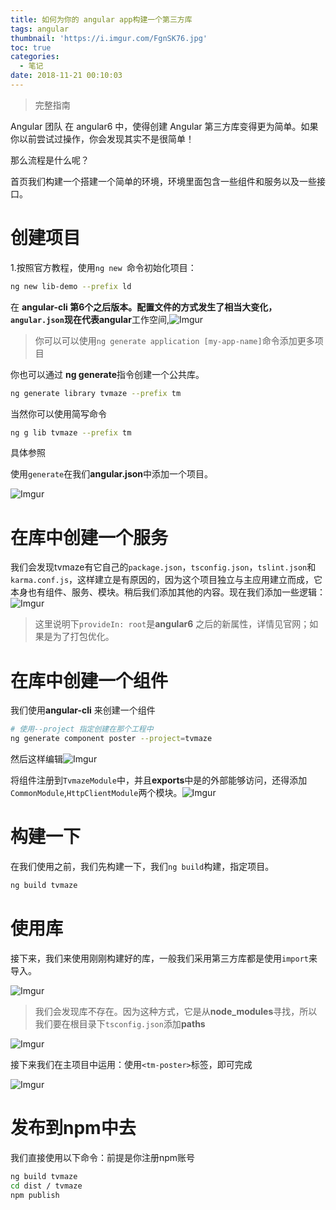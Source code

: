 ```yaml
---
title: 如何为你的 angular app构建一个第三方库
tags: angular
thumbnail: 'https://i.imgur.com/FgnSK76.jpg'
toc: true
categories:
  - 笔记
date: 2018-11-21 00:10:03
---
```


> 完整指南

Angular 团队 在 angular6 中，使得创建 Angular 第三方库变得更为简单。如果你以前尝试过操作，你会发现其实不是很简单！
<!-- more -->
那么流程是什么呢？

首页我们构建一个搭建一个简单的环境，环境里面包含一些组件和服务以及一些接口。

# 创建项目
1.按照官方教程，使用`ng new `命令初始化项目：
```bash
ng new lib-demo --prefix ld
```

在 **angular-cli **第6个之后版本。配置文件的方式发生了相当大变化，`angular.json`现在代表**angular**工作空间,![Imgur](https://i.imgur.com/hqrxvJO.png)

> 你可以可以使用`ng generate application [my-app-name]`命令添加更多项目

你也可以通过 **ng generate**指令创建一个公共库。

```bash
ng generate library tvmaze --prefix tm
```

当然你可以使用简写命令

```bash
ng g lib tvmaze --prefix tm
```

具体参照

[参数]: https://github.com/angular/angular-cli/wiki/generate-library

使用`generate`在我们**angular.json**中添加一个项目。

![Imgur](https://i.imgur.com/TqAopvf.png)

# 在库中创建一个服务

我们会发现tvmaze有它自己的`package.json`，`tsconfig.json`，`tslint.json`和`karma.conf.js`，这样建立是有原因的，因为这个项目独立与主应用建立而成，它本身也有组件、服务、模块。稍后我们添加其他的内容。现在我们添加一些逻辑：![Imgur](https://i.imgur.com/QpW7PHy.png)

> 这里说明下`provideIn: root`是**angular6** 之后的新属性，详情见官网；如果是为了打包优化。

# 在库中创建一个组件

我们使用**angular-cli** 来创建一个组件

```bash
# 使用--project 指定创建在那个工程中
ng generate component poster --project=tvmaze
```

然后这样编辑![Imgur](https://i.imgur.com/2nT8EYz.png)

将组件注册到`TvmazeModule`中，并且**exports**中是的外部能够访问，还得添加 `CommonModule`,`HttpClientModule`两个模块。![Imgur](https://i.imgur.com/8Gtz41h.png)

# 构建一下

在我们使用之前，我们先构建一下，我们`ng build`构建，指定项目。

```bash
ng build tvmaze
```

# 使用库

接下来，我们来使用刚刚构建好的库，一般我们采用第三方库都是使用`import`来导入。

![Imgur](https://i.imgur.com/AEa13g3.png)

> 我们会发现库不存在。因为这种方式，它是从**node_modules**寻找，所以我们要在根目录下`tsconfig.json`添加**paths**

![Imgur](https://i.imgur.com/MIsVVk7.png)

接下来我们在主项目中运用：使用`<tm-poster>`标签，即可完成

![Imgur](https://i.imgur.com/iLG73gQ.png)

# 发布到npm中去

我们直接使用以下命令：前提是你注册npm账号

```bash
ng build tvmaze
cd dist / tvmaze 
npm publish
```

